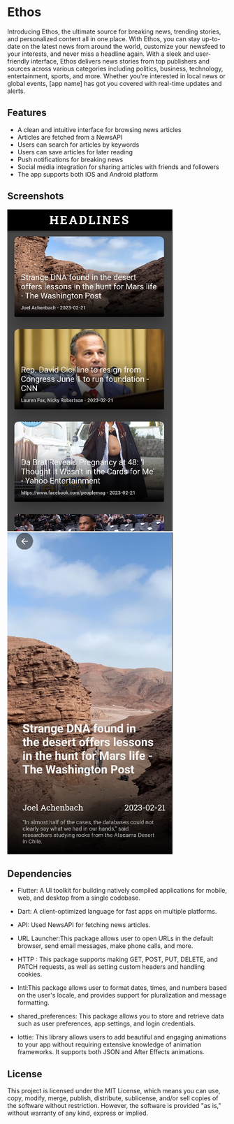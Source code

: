 # Ethos

Introducing Ethos, the ultimate source for breaking news, trending stories, and personalized content all in one place. With Ethos, you can stay up-to-date on the latest news from around the world, customize your newsfeed to your interests, and never miss a headline again.
With a sleek and user-friendly interface, Ethos delivers news stories from top publishers and sources across various categories including politics, business, technology, entertainment, sports, and more. Whether you're interested in local news or global events, [app name] has got you covered with real-time updates and alerts.

## Features


* A clean and intuitive interface for browsing news articles
* Articles are fetched from a NewsAPI
* Users can search for articles by keywords
* Users can save articles for later reading
* Push notifications for breaking news
* Social media integration for sharing articles with friends and followers
* The app supports both iOS and Android platform

## Screenshots


![All Mews](https://github.com/Abhinav0915/Ethos/blob/main/news_app/assets/Screenshots/Screenshot%20from%202023-02-23%2017-07-03.png) 
![Description](https://github.com/Abhinav0915/Ethos/blob/main/news_app/assets/Screenshots/Screenshot%20from%202023-02-23%2017-07-11.png)



## Dependencies

* Flutter: A UI toolkit for building natively compiled applications for mobile, web, and desktop from a single codebase.

* Dart: A client-optimized language for fast apps on multiple platforms.

* API: Used NewsAPI for fetching news articles.

* URL Launcher:This package allows user to open URLs in the default browser, send email messages, make phone calls, and more.

* HTTP : This package supports making GET, POST, PUT, DELETE, and PATCH requests, as well as setting custom headers and handling cookies.

* Intl:This package allows user to format dates, times, and numbers based on the user's locale, and provides support for pluralization and message formatting.

* shared_preferences: This package allows you to store and retrieve data such as user preferences, app settings, and login credentials.

* lottie: This library allows users to add beautiful and engaging animations to your app without requiring extensive knowledge of animation frameworks. It supports both JSON and After Effects animations.

## License

This project is licensed under the MIT License, which means you can use, copy, modify, merge, publish, distribute, sublicense, and/or sell copies of the software without restriction. However, the software is provided "as is," without warranty of any kind, express or implied.
